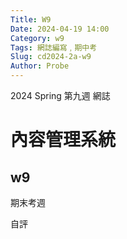 ```yaml
---
Title: W9
Date: 2024-04-19 14:00
Category: w9
Tags: 網誌編寫﹐期中考
Slug: cd2024-2a-w9
Author: Probe
---
```


2024 Spring 第九週 網誌

<!-- PELICAN_END_SUMMARY -->

# 內容管理系統
## w9
期末考週

自評